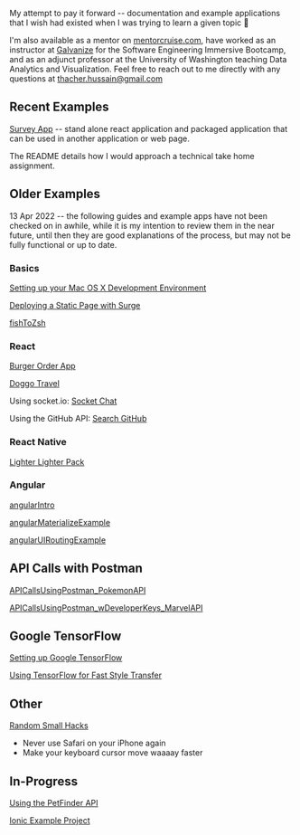 My attempt to pay it forward -- documentation and example applications that I wish had existed when I was trying to learn a given topic 🙂

I'm also available as a mentor on [mentorcruise.com](https://mentorcruise.com/mentor/ThacherHussain/), have worked as an instructor at [Galvanize](https://www.galvanize.com/web-development) for the Software Engineering Immersive Bootcamp, and as an adjunct professor at the University of Washington teaching Data Analytics and Visualization. Feel free to reach out to me directly with any questions at [thacher.hussain@gmail.com](mailto:thacher.hussain@gmail.com)

## Recent Examples
[Survey App](https://github.com/thacherhussain/survey-app) -- stand alone react application and packaged application that can be used in another application or web page. 

The README details how I would approach a technical take home assignment. 


## Older Examples

13 Apr 2022 -- the following guides and example apps have not been checked on in awhile, while it is my intention to review them in the near future, until then they are good explanations of the process, but may not be fully functional or up to date. 

### Basics

[Setting up your Mac OS X Development Environment](https://github.com/thacherhussain/macosx-dev-setup)

[Deploying a Static Page with Surge](https://gist.github.com/thacherhussain/bdeba175a12935c9cbde8cdaacdc79b2)

[fishToZsh](https://github.com/thacherhussain/fishToZsh)


### React
[Burger Order App](https://github.com/thacherhussain/burger-order-app)

[Doggo Travel](https://github.com/thacherhussain/doggo-travel)

Using socket.io: [Socket Chat](https://github.com/thacherhussain/socket-chat)

Using the GitHub API: [Search GitHub](https://github.com/thacherhussain/search-github)


### React Native
[Lighter Lighter Pack](https://github.com/thacherhussain/lighter-lighter-pack)

### Angular
[angularIntro](https://github.com/thacherhussain/angularIntro)

[angularMaterializeExample](https://github.com/thacherhussain/angularMaterializeExample)

[angularUIRoutingExample](https://github.com/thacherhussain/angularUIRoutingExample)


## API Calls with Postman

[APICallsUsingPostman_PokemonAPI](https://github.com/thacherhussain/APICallsUsingPostman_PokemonAPI)

[APICallsUsingPostman_wDeveloperKeys_MarvelAPI](https://github.com/thacherhussain/APICallsUsingPostman_wDeveloperKeys_MarvelAPI)


## Google TensorFlow

[Setting up Google TensorFlow](https://gist.github.com/thacherhussain/0103f69cb409385b80fb717419eb2ffc)

[Using TensorFlow for Fast Style Transfer](https://gist.github.com/thacherhussain/ef612173bae63e1c2438a73e405b8a52)


## Other

[Random Small Hacks](https://gist.github.com/thacherhussain/f3c937086b2231ab0d058edc6173b83c)
  - Never use Safari on your iPhone again
  - Make your keyboard cursor move waaaay faster


## In-Progress

[Using the PetFinder API](https://github.com/thacherhussain/petfinder-API-guide)

[Ionic Example Project](https://github.com/thacherhussain/ionicExampleThatWorks)
